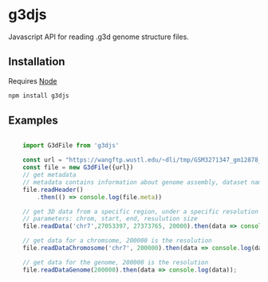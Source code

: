 # g3djs

Javascript API for reading .g3d genome structure files.

## Installation

Requires [Node](https://nodejs.org)

```bash
npm install g3djs
```

## Examples

```js

    import G3dFile from 'g3djs'

    const url = "https://wangftp.wustl.edu/~dli/tmp/GSM3271347_gm12878_01.impute3.round4.clean.g3d"
    const file = new G3dFile({url})
    // get metadata
    // metadata contains information about genome assembly, dataset name, resolutions etc.
    file.readHeader()
        .then(() => console.log(file.meta))

    // get 3D data from a specific region, under a specific resolution
    // parameters: chrom, start, end, resulution size
    file.readData('chr7',27053397, 27373765, 20000).then(data => console.log(data));

    // get data for a chromsome, 200000 is the resolution
    file.readDataChromosome('chr7', 200000).then(data => console.log(data));

    // get data for the genome, 200000 is the resolution
    file.readDataGenome(200000).then(data => console.log(data));

```
